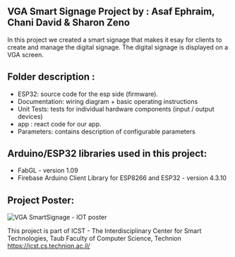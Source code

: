 ## VGA Smart Signage Project by :  Asaf Ephraim, Chani David & Sharon Zeno

In this project we created a smart signage that makes it esay for clients to create and manage the digital signage. The digital signage is displayed on a VGA screen.
 
## Folder description :
* ESP32: source code for the esp side (firmware).
* Documentation: wiring diagram + basic operating instructions
* Unit Tests: tests for individual hardware components (input / output devices)
* app : react code for our app.
* Parameters: contains description of configurable parameters 

## Arduino/ESP32 libraries used in this project:
* FabGL - version 1.09
* Firebase Arduino Client Library for ESP8266 and ESP32 - version 4.3.10

## Project Poster:
 ![VGA SmartSignage - IOT poster](https://github.com/SharonZeno/VGASmartSignage/assets/75798310/a0d64dae-0356-4fbd-bdb9-f77de316395d)

This project is part of ICST - The Interdisciplinary Center for Smart Technologies, Taub Faculty of Computer Science, Technion
https://icst.cs.technion.ac.il/
